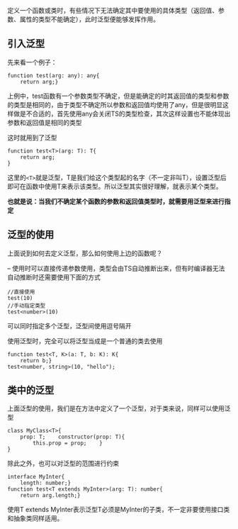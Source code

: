 定义一个函数或类时，有些情况下无法确定其中要使用的具体类型（返回值、参数、属性的类型不能确定），此时泛型便能够发挥作用。
## 引入泛型

先来看一个例子：

```tsx
function test(arg: any): any{
    return arg;}
```

上例中，test函数有一个参数类型不确定，但是能确定的时其返回值的类型和参数的类型是相同的，由于类型不确定所以参数和返回值均使用了any，但是很明显这样做是不合适的，首先使用any会关闭TS的类型检查，其次这样设置也不能体现出参数和返回值是相同的类型

这时就用到了泛型

```tsx
function test<T>(arg: T): T{
    return arg;
}
```

这里的`<T>`就是泛型，T是我们给这个类型起的名字（不一定非叫T），设置泛型后即可在函数中使用T来表示该类型。所以泛型其实很好理解，就表示某个类型。

**也就是说：当我们不确定某个函数的参数和返回值类型时，就需要用泛型来进行指定**

## 泛型的使用

上面说到如何去定义泛型，那么如何使用上边的函数呢？

– 使用时可以直接传递参数使用，类型会由TS自动推断出来，但有时编译器无法自动推断时还需要使用下面的方式

```tsx
//直接使用
test(10)
//手动指定类型
test<number>(10)
```

可以同时指定多个泛型，泛型间使用逗号隔开

使用泛型时，完全可以将泛型当成是一个普通的类去使用

```tsx
function test<T, K>(a: T, b: K): K{
    return b;}
test<number, string>(10, "hello");
```

## 类中的泛型

上面泛型的使用，我们是在方法中定义了一个泛型，对于类来说，同样可以使用泛型

```tsx
class MyClass<T>{
    prop: T;    constructor(prop: T){
        this.prop = prop;    }
}
```

除此之外，也可以对泛型的范围进行约束

```tsx
interface MyInter{
    length: number;}
function test<T extends MyInter>(arg: T): number{
    return arg.length;}
```

使用T extends MyInter表示泛型T必须是MyInter的子类，不一定非要使用接口类和抽象类同样适用。